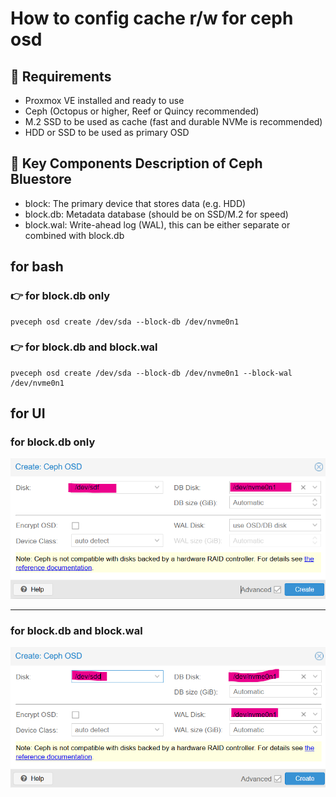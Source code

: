 # How to config cache r/w for ceph osd

## 🔧 Requirements

- Proxmox VE installed and ready to use
- Ceph (Octopus or higher, Reef or Quincy recommended)
- M.2 SSD to be used as cache (fast and durable NVMe is recommended)
- HDD or SSD to be used as primary OSD


## 🧩 Key Components Description of Ceph Bluestore
- block: The primary device that stores data (e.g. HDD)
- block.db: Metadata database (should be on SSD/M.2 for speed)
- block.wal: Write-ahead log (WAL), this can be either separate or combined with block.db


## for bash

### 👉 for block.db only
```
pveceph osd create /dev/sda --block-db /dev/nvme0n1
```

### 👉 for block.db and block.wal
```
pveceph osd create /dev/sda --block-db /dev/nvme0n1 --block-wal /dev/nvme0n1
```


## for UI

### for block.db only

<img src= /pic/s1.png />

----------------------------------------

### for block.db and block.wal

<img src= /pic/s2.png />





